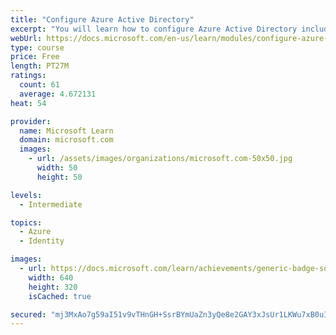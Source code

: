 ```yaml
---
title: "Configure Azure Active Directory"
excerpt: "You will learn how to configure Azure Active Directory including features like AD Join and Self-Service Password Reset."
webUrl: https://docs.microsoft.com/en-us/learn/modules/configure-azure-active-directory/
type: course
price: Free
length: PT27M
ratings:
  count: 61
  average: 4.672131
heat: 54

provider:
  name: Microsoft Learn
  domain: microsoft.com
  images:
    - url: /assets/images/organizations/microsoft.com-50x50.jpg
      width: 50
      height: 50

levels:
  - Intermediate

topics:
  - Azure
  - Identity

images:
  - url: https://docs.microsoft.com/learn/achievements/generic-badge-social.png
    width: 640
    height: 320
    isCached: true

secured: "mj3MxAo7g59aI51v9vTHnGH+SsrBYmUaZn3yQe8e2GAY3xJsUr1LKWu7xB0uIwgRQNaxFHlyrJZ+8P3j7dE0XNJVirQyLvHznXFsYc/ARyrNOOt2I5FlLJF3qoREllFqLsptnnFJzMrzg288GvyMpVU0wZ3+ATZe/osi/rmVlo7uA4psa7+p+uv9HldKAoPTBQQ+PturKUi9MvgxXw5Q8chCwt4huOX2LTu1hlGwWsT7PjtZk45I33q4IWul0oumRejmgb9sBGcjS20WXWgJieUGNuXblWOKosP1SFoeUAkK1cN7Ji1JcxjmBC+zvWp1NsAxmMM1G7uwiHlDYe9wp2E35Z4BAGoK5u0ODKJYwxlUQY7OqYS6FaDvW6O+YZk20QDNyc56yLXOyHu74L+XA+1z6Mj4IlOcRltWl94guRo=;vaTxre+7Mm6Zpdn+8k5kwQ=="
---
```


